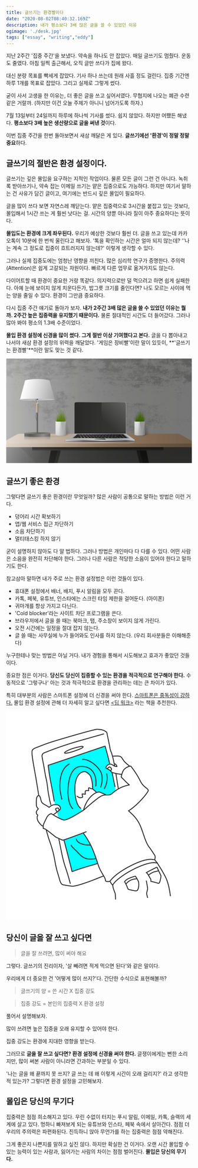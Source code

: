 ```yaml
---
title: 글쓰기는 환경빨이다
date: "2020-08-02T08:40:32.169Z"
description: 내가 평소보다 3배 많은 글을 쓸 수 있었던 이유
ogimage: './desk.jpg'
tags: ["essay", "writing","eddy"]
---
```



지난 2주간 '집중 주간'을 보냈다. 약속을 하나도 안 잡았다. 매일 글쓰기도 멈췄다. 운동도 줄였다. 아침 일찍 출근해서, 오직 글만 쓰다가 집에 왔다. 

대신 분량 목표를 빡세게 잡았다. 기사 하나 쓰는데 원래 사흘 정도 걸린다. 집중 기간엔 하루 1개를 목표로 잡았다. 그리고 실제로 그렇게 썼다.

굳이 사서 고생을 한 이유는, 더 좋은 글을 쓰고 싶어서였다. 무협지에 나오는 폐관 수련 같은 거랄까. (하지만 이건 오늘 주제가 아니니 넘어가도록 하자.)

7월 13일부터 24일까지 하루에 하나씩 기사를 썼다. 쉽지 않았다. 하지만 어쨌든 해냈다. **평소보다 3배 높은 생산량으로 글을 써낸 것**이다.

이번 집중 주간을 한번 돌아보면서 새삼 깨달은 게 있다. **글쓰기에선 '환경'이 정말 정말 중요**하다.



## 글쓰기의 절반은 환경 설정이다.

글쓰기는 깊은 몰입을 요구하는 지적인 작업이다. 물론 모든 글이 그런 건 아니다. 녹취록 받아쓰기나, 약속 잡는 이메일 쓰기는 얕은 집중으로도 가능하다. 하지만 여기서 말하는 건 사유가 담긴 글이고, 여기에는 반드시 깊은 몰입이 필요하다.

글을 많이 쓰다 보면 자연스레 깨닫는다. 얕은 집중력으로 3시간을 붙잡고 있는 것보다, 몰입해서 1시간 쓰는 게 훨씬 낫다는 걸. 시간의 양뿐 아니라 질이 아주 중요하다는 뜻이다.

**몰입도는 환경에 크게 좌우된다.** 우리가 예상한 것보다 훨씬 더. 글을 쓰고 있는데 카카오톡이 10분에 한 번씩 울린다고 해보자. '톡을 확인하는 시간은 얼마 되지 않는데? ''나는 계속 그 정도로 집중이 흐트러지지 않는데?' 이렇게 생각할 수 있다. 

그러나 실제 집중도에는 엄청난 영향을 끼친다. 많은 심리학 연구가 증명한다. 주의력(Attention)은 쉽게 고갈되는 자원이다. 빠르게 다른 업무로 옮겨가지도 않는다.

다이어트할 때 환경이 중요한 거랑 똑같다. 의지력으로만 덜 먹으려고 하면 쉽게 실패한다. 아예 눈에 보이지 않게 치운다든가, 밥그릇 크기를 줄인다면? 나도 모르는 사이에 먹는 양을 줄일 수 있다. 환경이 그만큼 중요하다.

다시 집중 주간 얘기로 돌아가 보자. **내가 2주간 3배 많은 글을 쓸 수 있었던 이유는 뭘까. 2주간 높은 집중력을 유지했기 때문이다.** 물론 절대적인 시간도 더 들어갔다. 그러나 많아 봐야 평소의 1.3배 수준이었다.

**몰입 환경 설정에 신경을 많이 썼다. 그게 절반 이상 기여했다고 본다.** 글을 다 뽑아내고 나서야 새삼 환경 설정의 위력을 깨달았다. '게임은 장비빨'이란 말이 있듯이, **'글쓰기는 환경빨'**이란 말도 맞는 것 같다.

![desk](./desk.jpg)



## 글쓰기 좋은 환경

그렇다면 글쓰기 좋은 환경이란 무엇일까? 많은 사람이 공통으로 말하는 방법은 이런 거다.

- 덩어리 시간 확보하기
- 앱/웹 서비스 접근 차단하기
- 소음 차단하기
- 멀티태스킹 하지 않기

굳이 설명하지 않아도 다 알 법하다. 그러나 방법은 개인마다 다 다를 수 있다. 어떤 사람은 소음을 완전히 차단해야 한다. 그러나 다른 사람은 적당한 소음이 있어야 한다고 말하기도 한다.

참고삼아 말하면 내가 주로 쓰는 환경 설정법은 이런 것들이 있다.

- 휴대폰 설정에서 배너, 배지, 푸시 알림을 모두 끈다.
- 카톡, 페북, 유튜브, 인스타에는 스크린 타임 제한을 걸어둔다. (아이폰)
- 귀마개를 항상 가지고 다닌다.
- 'Cold blocker'라는 사이트 차단 프로그램을 쓴다.
- 브라우저에서 글을 쓸 때는 북마크, 탭, 주소창이 보이지 않게 가린다.
- 오전 시간에는 일정을 절대 잡지 않는다.
- 글 쓸 때는 사무실에 누가 들어와도 인사를 하지 않는다. (우리 회사분들은 이해해준다)

누구한테나 맞는 방법은 아닐 거다. 내가 경험을 통해서 시도해보고 효과가 좋았던 것들이다.

중요한 점은 이거다. **당신도 당신이 집중할 수 있는 환경을 적극적으로 연구해야 한다.** 수동적으로 '그렇구나' 아는 것과 적극적으로 환경을 관리하는 데는 큰 차이가 있다. 

특히 대부분의 사람은 스마트폰 설정에 더 신경을 써야 한다. [스마트폰은 중독성이 강하다.](https://youtu.be/NUMa0QkPzns) 몰입 환경 설정에 관해 더 자세히 알고 싶다면 [<딥 워크>](http://www.yes24.com/Product/Goods/38286918) 라는 책을 추천한다.

![phone](./phone.jpg)

## 당신이 글을 잘 쓰고 싶다면

> 글을 잘 쓰려면, 많이 써야 해요

그렇다. 글쓰기의 진리이자, '살 빼려면 적게 먹으면 된다'와 같은 말이다.

우리에게 더 중요한 건 '어떻게 많이 쓰지?'다. 간단한 수식으로 표현해볼까?

> 글쓰기의 양 = 쓴 시간 X 집중 강도

> 집중 강도 = 본인의 집중력 X 환경 설정

풀어서 설명해보자. 

많이 쓰려면 높은 집중을 오래 유지할 수 있어야 한다.

집중 강도는 환경에 지대한 영향을 받는다.

그러므로 **글을 잘 쓰고 싶다면? 환경 설정에 신경을 써야 한다.** 글쟁이에게는 뻔한 소리지만, 많이 써본 사람이 아니라면 간과하는 부분일 수 있다.

'나는 글을 왜 끝까지 못 쓰지? 글 쓰는 데 왜 이렇게 시간이 오래 걸리지?' 라고 생각한 적 있는가? 그렇다면 환경 설정을 고민해보자.



## 몰입은 당신의 무기다

집중력은 점점 희소해지고 있다. 우린 수없이 터지는 푸시 알림, 이메일, 카톡, 슬랙의 세계에 살고 있다. 멍하니 빠져보게 되는 유튜브와 인스타, 페북 속에서 살아간다. 점점 더 우리의 주의력은 파편화된다. 진득하니 앉아 무언가를 하는 집중력은 점점 약해진다.

그게 좋은지 나쁜지를 말하고 싶진 않다. 하지만 확실한 건 이거다. 오랜 시간 몰입할 수 있는 능력이 있는 사람과, 잃어가는 사람의 차이는 점점 벌어진다. **몰입은 당신의 무기다.** 


